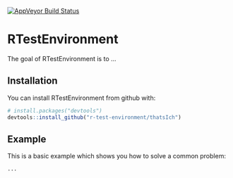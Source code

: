 [![AppVeyor Build Status](https://ci.appveyor.com/api/projects/status/github/thatsIch/r-test-environment?branch=master&svg=true)](https://ci.appveyor.com/project/thatsIch/r-test-environment)

# RTestEnvironment

The goal of RTestEnvironment is to ...

## Installation

You can install RTestEnvironment from github with:

```R
# install.packages("devtools")
devtools::install_github("r-test-environment/thatsIch")
```

## Example

This is a basic example which shows you how to solve a common problem:

```R
...
```
